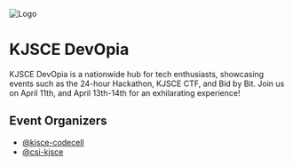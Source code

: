 ![Logo](https://github.com/kjsce-codecell/KJSCE-DevOpia/blob/main/public/Home/Devopia-Logo.png)


# KJSCE DevOpia

KJSCE DevOpia is a nationwide hub for tech enthusiasts, showcasing events such as the 24-hour Hackathon, KJSCE CTF, and Bid by Bit. Join us on April 11th, and April 13th-14th for an exhilarating experience!


## Event Organizers

- [@kjsce-codecell](https://github.com/kjsce-codecell)
- [@csi-kjsce](https://github.com/csi-kjsce)

